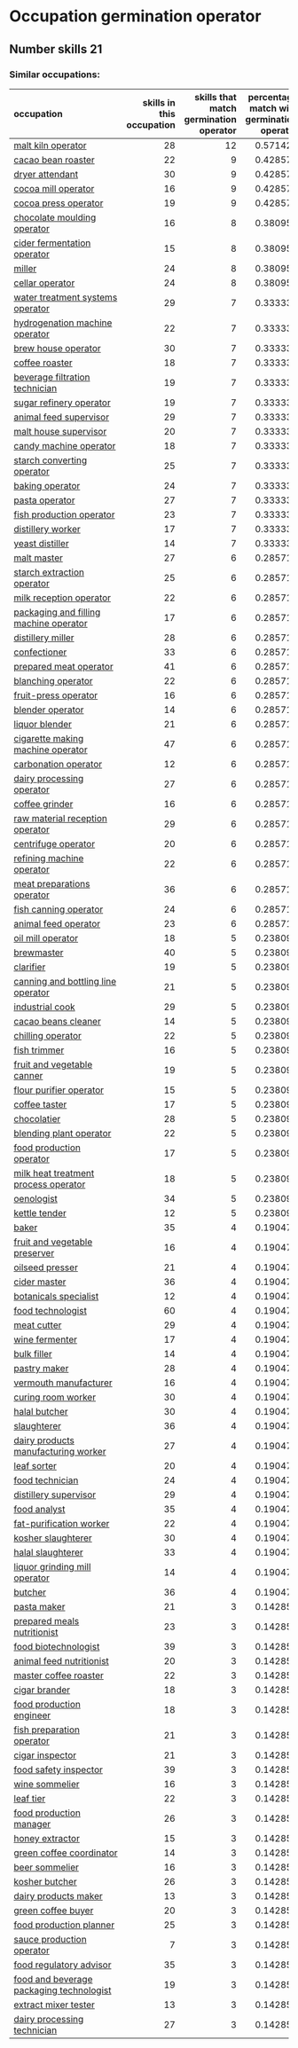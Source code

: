 # Occupation germination operator
## Number skills 21
### Similar occupations:
| occupation                                                                              |   skills in this occupation |   skills that match germination operator |   percentage match with germination operator |   skills not in germination operator |
|:----------------------------------------------------------------------------------------|----------------------------:|-----------------------------------------:|---------------------------------------------:|-------------------------------------:|
| [malt kiln operator](malt_kiln_operator.md)                                             |                          28 |                                       12 |                                     0.571429 |                                   16 |
| [cacao bean roaster](cacao_bean_roaster.md)                                             |                          22 |                                        9 |                                     0.428571 |                                   13 |
| [dryer attendant](dryer_attendant.md)                                                   |                          30 |                                        9 |                                     0.428571 |                                   21 |
| [cocoa mill operator](cocoa_mill_operator.md)                                           |                          16 |                                        9 |                                     0.428571 |                                    7 |
| [cocoa press operator](cocoa_press_operator.md)                                         |                          19 |                                        9 |                                     0.428571 |                                   10 |
| [chocolate moulding operator](chocolate_moulding_operator.md)                           |                          16 |                                        8 |                                     0.380952 |                                    8 |
| [cider fermentation operator](cider_fermentation_operator.md)                           |                          15 |                                        8 |                                     0.380952 |                                    7 |
| [miller](miller.md)                                                                     |                          24 |                                        8 |                                     0.380952 |                                   16 |
| [cellar operator](cellar_operator.md)                                                   |                          24 |                                        8 |                                     0.380952 |                                   16 |
| [water treatment systems operator](water_treatment_systems_operator.md)                 |                          29 |                                        7 |                                     0.333333 |                                   22 |
| [hydrogenation machine operator](hydrogenation_machine_operator.md)                     |                          22 |                                        7 |                                     0.333333 |                                   15 |
| [brew house operator](brew_house_operator.md)                                           |                          30 |                                        7 |                                     0.333333 |                                   23 |
| [coffee roaster](coffee_roaster.md)                                                     |                          18 |                                        7 |                                     0.333333 |                                   11 |
| [beverage filtration technician](beverage_filtration_technician.md)                     |                          19 |                                        7 |                                     0.333333 |                                   12 |
| [sugar refinery operator](sugar_refinery_operator.md)                                   |                          19 |                                        7 |                                     0.333333 |                                   12 |
| [animal feed supervisor](animal_feed_supervisor.md)                                     |                          29 |                                        7 |                                     0.333333 |                                   22 |
| [malt house supervisor](malt_house_supervisor.md)                                       |                          20 |                                        7 |                                     0.333333 |                                   13 |
| [candy machine operator](candy_machine_operator.md)                                     |                          18 |                                        7 |                                     0.333333 |                                   11 |
| [starch converting operator](starch_converting_operator.md)                             |                          25 |                                        7 |                                     0.333333 |                                   18 |
| [baking operator](baking_operator.md)                                                   |                          24 |                                        7 |                                     0.333333 |                                   17 |
| [pasta operator](pasta_operator.md)                                                     |                          27 |                                        7 |                                     0.333333 |                                   20 |
| [fish production operator](fish_production_operator.md)                                 |                          23 |                                        7 |                                     0.333333 |                                   16 |
| [distillery worker](distillery_worker.md)                                               |                          17 |                                        7 |                                     0.333333 |                                   10 |
| [yeast distiller](yeast_distiller.md)                                                   |                          14 |                                        7 |                                     0.333333 |                                    7 |
| [malt master](malt_master.md)                                                           |                          27 |                                        6 |                                     0.285714 |                                   21 |
| [starch extraction operator](starch_extraction_operator.md)                             |                          25 |                                        6 |                                     0.285714 |                                   19 |
| [milk reception operator](milk_reception_operator.md)                                   |                          22 |                                        6 |                                     0.285714 |                                   16 |
| [packaging and filling machine operator](packaging_and_filling_machine_operator.md)     |                          17 |                                        6 |                                     0.285714 |                                   11 |
| [distillery miller](distillery_miller.md)                                               |                          28 |                                        6 |                                     0.285714 |                                   22 |
| [confectioner](confectioner.md)                                                         |                          33 |                                        6 |                                     0.285714 |                                   27 |
| [prepared meat operator](prepared_meat_operator.md)                                     |                          41 |                                        6 |                                     0.285714 |                                   35 |
| [blanching operator](blanching_operator.md)                                             |                          22 |                                        6 |                                     0.285714 |                                   16 |
| [fruit-press operator](fruit-press_operator.md)                                         |                          16 |                                        6 |                                     0.285714 |                                   10 |
| [blender operator](blender_operator.md)                                                 |                          14 |                                        6 |                                     0.285714 |                                    8 |
| [liquor blender](liquor_blender.md)                                                     |                          21 |                                        6 |                                     0.285714 |                                   15 |
| [cigarette making machine operator](cigarette_making_machine_operator.md)               |                          47 |                                        6 |                                     0.285714 |                                   41 |
| [carbonation operator](carbonation_operator.md)                                         |                          12 |                                        6 |                                     0.285714 |                                    6 |
| [dairy processing operator](dairy_processing_operator.md)                               |                          27 |                                        6 |                                     0.285714 |                                   21 |
| [coffee grinder](coffee_grinder.md)                                                     |                          16 |                                        6 |                                     0.285714 |                                   10 |
| [raw material reception operator](raw_material_reception_operator.md)                   |                          29 |                                        6 |                                     0.285714 |                                   23 |
| [centrifuge operator](centrifuge_operator.md)                                           |                          20 |                                        6 |                                     0.285714 |                                   14 |
| [refining machine operator](refining_machine_operator.md)                               |                          22 |                                        6 |                                     0.285714 |                                   16 |
| [meat preparations operator](meat_preparations_operator.md)                             |                          36 |                                        6 |                                     0.285714 |                                   30 |
| [fish canning operator](fish_canning_operator.md)                                       |                          24 |                                        6 |                                     0.285714 |                                   18 |
| [animal feed operator](animal_feed_operator.md)                                         |                          23 |                                        6 |                                     0.285714 |                                   17 |
| [oil mill operator](oil_mill_operator.md)                                               |                          18 |                                        5 |                                     0.238095 |                                   13 |
| [brewmaster](brewmaster.md)                                                             |                          40 |                                        5 |                                     0.238095 |                                   35 |
| [clarifier](clarifier.md)                                                               |                          19 |                                        5 |                                     0.238095 |                                   14 |
| [canning and bottling line operator](canning_and_bottling_line_operator.md)             |                          21 |                                        5 |                                     0.238095 |                                   16 |
| [industrial cook](industrial_cook.md)                                                   |                          29 |                                        5 |                                     0.238095 |                                   24 |
| [cacao beans cleaner](cacao_beans_cleaner.md)                                           |                          14 |                                        5 |                                     0.238095 |                                    9 |
| [chilling operator](chilling_operator.md)                                               |                          22 |                                        5 |                                     0.238095 |                                   17 |
| [fish trimmer](fish_trimmer.md)                                                         |                          16 |                                        5 |                                     0.238095 |                                   11 |
| [fruit and vegetable canner](fruit_and_vegetable_canner.md)                             |                          19 |                                        5 |                                     0.238095 |                                   14 |
| [flour purifier operator](flour_purifier_operator.md)                                   |                          15 |                                        5 |                                     0.238095 |                                   10 |
| [coffee taster](coffee_taster.md)                                                       |                          17 |                                        5 |                                     0.238095 |                                   12 |
| [chocolatier](chocolatier.md)                                                           |                          28 |                                        5 |                                     0.238095 |                                   23 |
| [blending plant operator](blending_plant_operator.md)                                   |                          22 |                                        5 |                                     0.238095 |                                   17 |
| [food production operator](food_production_operator.md)                                 |                          17 |                                        5 |                                     0.238095 |                                   12 |
| [milk heat treatment process operator](milk_heat_treatment_process_operator.md)         |                          18 |                                        5 |                                     0.238095 |                                   13 |
| [oenologist](oenologist.md)                                                             |                          34 |                                        5 |                                     0.238095 |                                   29 |
| [kettle tender](kettle_tender.md)                                                       |                          12 |                                        5 |                                     0.238095 |                                    7 |
| [baker](baker.md)                                                                       |                          35 |                                        4 |                                     0.190476 |                                   31 |
| [fruit and vegetable preserver](fruit_and_vegetable_preserver.md)                       |                          16 |                                        4 |                                     0.190476 |                                   12 |
| [oilseed presser](oilseed_presser.md)                                                   |                          21 |                                        4 |                                     0.190476 |                                   17 |
| [cider master](cider_master.md)                                                         |                          36 |                                        4 |                                     0.190476 |                                   32 |
| [botanicals specialist](botanicals_specialist.md)                                       |                          12 |                                        4 |                                     0.190476 |                                    8 |
| [food technologist](food_technologist.md)                                               |                          60 |                                        4 |                                     0.190476 |                                   56 |
| [meat cutter](meat_cutter.md)                                                           |                          29 |                                        4 |                                     0.190476 |                                   25 |
| [wine fermenter](wine_fermenter.md)                                                     |                          17 |                                        4 |                                     0.190476 |                                   13 |
| [bulk filler](bulk_filler.md)                                                           |                          14 |                                        4 |                                     0.190476 |                                   10 |
| [pastry maker](pastry_maker.md)                                                         |                          28 |                                        4 |                                     0.190476 |                                   24 |
| [vermouth manufacturer](vermouth_manufacturer.md)                                       |                          16 |                                        4 |                                     0.190476 |                                   12 |
| [curing room worker](curing_room_worker.md)                                             |                          30 |                                        4 |                                     0.190476 |                                   26 |
| [halal butcher](halal_butcher.md)                                                       |                          30 |                                        4 |                                     0.190476 |                                   26 |
| [slaughterer](slaughterer.md)                                                           |                          36 |                                        4 |                                     0.190476 |                                   32 |
| [dairy products manufacturing worker](dairy_products_manufacturing_worker.md)           |                          27 |                                        4 |                                     0.190476 |                                   23 |
| [leaf sorter](leaf_sorter.md)                                                           |                          20 |                                        4 |                                     0.190476 |                                   16 |
| [food technician](food_technician.md)                                                   |                          24 |                                        4 |                                     0.190476 |                                   20 |
| [distillery supervisor](distillery_supervisor.md)                                       |                          29 |                                        4 |                                     0.190476 |                                   25 |
| [food analyst](food_analyst.md)                                                         |                          35 |                                        4 |                                     0.190476 |                                   31 |
| [fat-purification worker](fat-purification_worker.md)                                   |                          22 |                                        4 |                                     0.190476 |                                   18 |
| [kosher slaughterer](kosher_slaughterer.md)                                             |                          30 |                                        4 |                                     0.190476 |                                   26 |
| [halal slaughterer](halal_slaughterer.md)                                               |                          33 |                                        4 |                                     0.190476 |                                   29 |
| [liquor grinding mill operator](liquor_grinding_mill_operator.md)                       |                          14 |                                        4 |                                     0.190476 |                                   10 |
| [butcher](butcher.md)                                                                   |                          36 |                                        4 |                                     0.190476 |                                   32 |
| [pasta maker](pasta_maker.md)                                                           |                          21 |                                        3 |                                     0.142857 |                                   18 |
| [prepared meals nutritionist](prepared_meals_nutritionist.md)                           |                          23 |                                        3 |                                     0.142857 |                                   20 |
| [food biotechnologist](food_biotechnologist.md)                                         |                          39 |                                        3 |                                     0.142857 |                                   36 |
| [animal feed nutritionist](animal_feed_nutritionist.md)                                 |                          20 |                                        3 |                                     0.142857 |                                   17 |
| [master coffee roaster](master_coffee_roaster.md)                                       |                          22 |                                        3 |                                     0.142857 |                                   19 |
| [cigar brander](cigar_brander.md)                                                       |                          18 |                                        3 |                                     0.142857 |                                   15 |
| [food production engineer](food_production_engineer.md)                                 |                          18 |                                        3 |                                     0.142857 |                                   15 |
| [fish preparation operator](fish_preparation_operator.md)                               |                          21 |                                        3 |                                     0.142857 |                                   18 |
| [cigar inspector](cigar_inspector.md)                                                   |                          21 |                                        3 |                                     0.142857 |                                   18 |
| [food safety inspector](food_safety_inspector.md)                                       |                          39 |                                        3 |                                     0.142857 |                                   36 |
| [wine sommelier](wine_sommelier.md)                                                     |                          16 |                                        3 |                                     0.142857 |                                   13 |
| [leaf tier](leaf_tier.md)                                                               |                          22 |                                        3 |                                     0.142857 |                                   19 |
| [food production manager](food_production_manager.md)                                   |                          26 |                                        3 |                                     0.142857 |                                   23 |
| [honey extractor](honey_extractor.md)                                                   |                          15 |                                        3 |                                     0.142857 |                                   12 |
| [green coffee coordinator](green coffee coordinator.md)                                 |                          14 |                                        3 |                                     0.142857 |                                   11 |
| [beer sommelier](beer_sommelier.md)                                                     |                          16 |                                        3 |                                     0.142857 |                                   13 |
| [kosher butcher](kosher_butcher.md)                                                     |                          26 |                                        3 |                                     0.142857 |                                   23 |
| [dairy products maker](dairy_products_maker.md)                                         |                          13 |                                        3 |                                     0.142857 |                                   10 |
| [green coffee buyer](green_coffee_buyer.md)                                             |                          20 |                                        3 |                                     0.142857 |                                   17 |
| [food production planner](food_production_planner.md)                                   |                          25 |                                        3 |                                     0.142857 |                                   22 |
| [sauce production operator](sauce_production_operator.md)                               |                           7 |                                        3 |                                     0.142857 |                                    4 |
| [food regulatory advisor](food_regulatory_advisor.md)                                   |                          35 |                                        3 |                                     0.142857 |                                   32 |
| [food and beverage packaging technologist](food_and_beverage_packaging_technologist.md) |                          19 |                                        3 |                                     0.142857 |                                   16 |
| [extract mixer tester](extract_mixer_tester.md)                                         |                          13 |                                        3 |                                     0.142857 |                                   10 |
| [dairy processing technician](dairy_processing_technician.md)                           |                          27 |                                        3 |                                     0.142857 |                                   24 |
